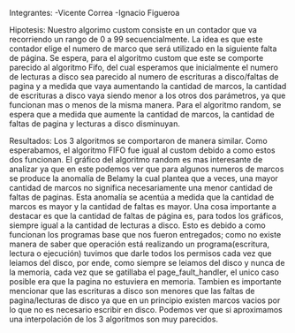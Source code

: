 Integrantes:
	-Vicente Correa
	-Ignacio Figueroa

Hipotesis: Nuestro algorimo custom consiste en un contador que va recorriendo un rango de 0 a
99 secuencialmente. La idea es que este contador elige el numero de marco que será utilizado
en la siguiente falta de página. Se espera, para el algoritmo custom que este se comporte parecido
al algoritmo Fifo, del cual esperamos que inicialmente el numero de lecturas a disco
sea parecido al numero de escrituras a disco/faltas de pagina y a medida que vaya aumentando
la cantidad de marcos, la cantidad de escrituras a disco vaya siendo menor a los otros
dos parámetros, ya que funcionan mas o menos de la misma manera. Para el algoritmo random, se
espera que a medida que aumente la cantidad de marcos, la cantidad de faltas de pagina y
lecturas a disco disminuyan.

Resultados: Los 3 algoritmos se comportaron de manera similar. Como esperabamos, el algoritmo
FIFO fue igual al custom debido a como estos dos funcionan. El gráfico del algoritmo random es
mas interesante de analizar ya que en este podemos ver que para algunos numeros de marcos se 
produce la anomalía de Belamy la cual plantea que a veces, una mayor cantidad de marcos no 
significa necesariamente una menor cantidad de faltas de paginas. Esta anomalía se acentúa
a medida que la cantidad de marcos es mayor y la cantidad de faltas es mayor. 
Una cosa importante a destacar es que la cantidad de faltas de página es, para todos los 
gráficos, siempre igual a la cantidad de lecturas a disco. Esto es debido a como funcionan
los programas base que nos fueron entregados; como no existe manera de saber que operación
está realizando un programa(escritura, lectura o ejecución) tuvimos que darle todos los permisos
cada vez que leiamos del disco, por ende, como siempre se leiamos del disco y nunca de la memoria,
cada vez que se gatillaba el page_fault_handler, el unico caso posible era que la pagina no estuviera 
en memoria. 
Tambien es importante mencionar que las escrituras a disco son menores que las 
faltas de pagina/lecturas de disco ya que en un principio existen marcos vacios por lo que no es 
necesario escribir en disco. 
Podemos ver que si aproximamos una interpolación de los 3 algoritmos son muy parecidos.

